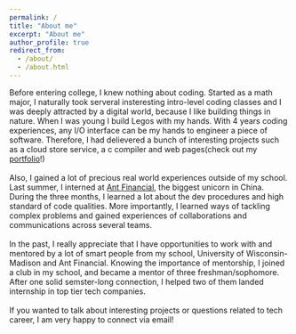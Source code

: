 ```yaml
---
permalink: /
title: "About me"
excerpt: "About me"
author_profile: true
redirect_from: 
  - /about/
  - /about.html
---
```


  Before entering college, I knew nothing about coding. Started as a math major, I naturally took serveral insteresting intro-level coding classes and I was deeply attracted by a digital world, because I like building things in nature. When I was young  I build Legos with my hands. With 4 years coding experiences, any I/O interface can be my hands to engineer a piece of software. Therefore, I had delievered a bunch of interesting projects such as a cloud store service, a c compiler and web pages(check out my [portfolio](https://yanzheng1998.github.io/portfolio/)!)<br/><br/>
  Also, I gained a lot of precious real world experiences outside of my school. Last summer, I interned at [Ant Financial](https://yanzheng1998.github.io/portfolio/portfolio-1/), the biggest unicorn in China. During the three months, I learned a lot about the dev procedures and high standard of code qualities. More importantly, I learned ways of tackling complex problems and gained experiences of collaborations and communications across several teams.<br/><br/> 
  In the past, I really appreciate that I have opportunities to work with and mentored by a lot of smart people from my school, University of Wisconsin-Madison and Ant Financial. Knowing the importance of mentorship, I joined a club in my school, and became a mentor of three freshman/sophomore. After one solid semster-long connection, I helped two of them landed internship in top tier tech companies.<br/><br/>
  If you wanted to talk about interesting projects or questions related to tech career, I am very happy to connect via email!

